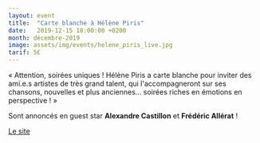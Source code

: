 ```yaml
---
layout: event
title:  "Carte blanche à Hélène Piris"
date:   2019-12-15 18:00:00 +0200
month: décembre-2019
image: assets/img/events/helene_piris_live.jpg
tarif: 5€
---
```


« Attention, soirées uniques ! Hélène Piris a carte blanche pour inviter des ami.e.s artistes de très grand talent, qui l'accompagneront sur ses chansons, nouvelles et plus anciennes... soirées riches en émotions en perspective ! »

Sont annoncés en guest star **Alexandre Castillon** et **Frédéric Allérat** !

[Le site](http://www.helenepiris.com/)
